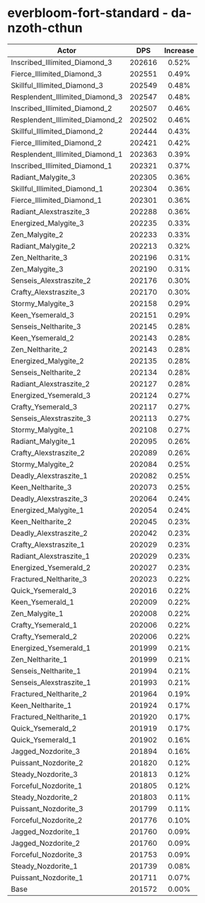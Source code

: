 # everbloom-fort-standard - da-nzoth-cthun
| Actor | DPS | Increase |
|---|:---:|:---:|
|Inscribed_Illimited_Diamond_3|202616|0.52%|
|Fierce_Illimited_Diamond_3|202551|0.49%|
|Skillful_Illimited_Diamond_3|202549|0.48%|
|Resplendent_Illimited_Diamond_3|202547|0.48%|
|Inscribed_Illimited_Diamond_2|202507|0.46%|
|Resplendent_Illimited_Diamond_2|202502|0.46%|
|Skillful_Illimited_Diamond_2|202444|0.43%|
|Fierce_Illimited_Diamond_2|202421|0.42%|
|Resplendent_Illimited_Diamond_1|202363|0.39%|
|Inscribed_Illimited_Diamond_1|202321|0.37%|
|Radiant_Malygite_3|202305|0.36%|
|Skillful_Illimited_Diamond_1|202304|0.36%|
|Fierce_Illimited_Diamond_1|202301|0.36%|
|Radiant_Alexstraszite_3|202288|0.36%|
|Energized_Malygite_3|202235|0.33%|
|Zen_Malygite_2|202233|0.33%|
|Radiant_Malygite_2|202213|0.32%|
|Zen_Neltharite_3|202196|0.31%|
|Zen_Malygite_3|202190|0.31%|
|Senseis_Alexstraszite_2|202176|0.30%|
|Crafty_Alexstraszite_3|202170|0.30%|
|Stormy_Malygite_3|202158|0.29%|
|Keen_Ysemerald_3|202151|0.29%|
|Senseis_Neltharite_3|202145|0.28%|
|Keen_Ysemerald_2|202143|0.28%|
|Zen_Neltharite_2|202143|0.28%|
|Energized_Malygite_2|202135|0.28%|
|Senseis_Neltharite_2|202134|0.28%|
|Radiant_Alexstraszite_2|202127|0.28%|
|Energized_Ysemerald_3|202124|0.27%|
|Crafty_Ysemerald_3|202117|0.27%|
|Senseis_Alexstraszite_3|202113|0.27%|
|Stormy_Malygite_1|202108|0.27%|
|Radiant_Malygite_1|202095|0.26%|
|Crafty_Alexstraszite_2|202089|0.26%|
|Stormy_Malygite_2|202084|0.25%|
|Deadly_Alexstraszite_1|202082|0.25%|
|Keen_Neltharite_3|202073|0.25%|
|Deadly_Alexstraszite_3|202064|0.24%|
|Energized_Malygite_1|202054|0.24%|
|Keen_Neltharite_2|202045|0.23%|
|Deadly_Alexstraszite_2|202042|0.23%|
|Crafty_Alexstraszite_1|202029|0.23%|
|Radiant_Alexstraszite_1|202029|0.23%|
|Energized_Ysemerald_2|202027|0.23%|
|Fractured_Neltharite_3|202023|0.22%|
|Quick_Ysemerald_3|202016|0.22%|
|Keen_Ysemerald_1|202009|0.22%|
|Zen_Malygite_1|202008|0.22%|
|Crafty_Ysemerald_1|202006|0.22%|
|Crafty_Ysemerald_2|202006|0.22%|
|Energized_Ysemerald_1|201999|0.21%|
|Zen_Neltharite_1|201999|0.21%|
|Senseis_Neltharite_1|201994|0.21%|
|Senseis_Alexstraszite_1|201993|0.21%|
|Fractured_Neltharite_2|201964|0.19%|
|Keen_Neltharite_1|201924|0.17%|
|Fractured_Neltharite_1|201920|0.17%|
|Quick_Ysemerald_2|201919|0.17%|
|Quick_Ysemerald_1|201902|0.16%|
|Jagged_Nozdorite_3|201894|0.16%|
|Puissant_Nozdorite_2|201820|0.12%|
|Steady_Nozdorite_3|201813|0.12%|
|Forceful_Nozdorite_1|201805|0.12%|
|Steady_Nozdorite_2|201803|0.11%|
|Puissant_Nozdorite_3|201799|0.11%|
|Forceful_Nozdorite_2|201776|0.10%|
|Jagged_Nozdorite_1|201760|0.09%|
|Jagged_Nozdorite_2|201760|0.09%|
|Forceful_Nozdorite_3|201753|0.09%|
|Steady_Nozdorite_1|201739|0.08%|
|Puissant_Nozdorite_1|201711|0.07%|
|Base|201572|0.00%|
